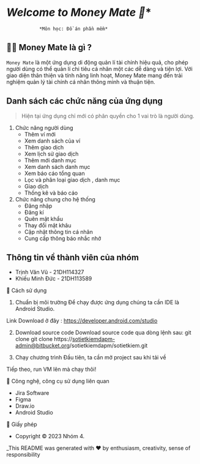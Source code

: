 # *Welcome to Money Mate 👋**
                *Môn học: Đồ án phần mềm*

 ## **🤷‍♂️ Money Mate là gì ?**
 `Money Mate` là một ứng dụng di động quản lí tài chính hiệu quả, cho phép người dùng có thể quản lí chi tiêu cá nhân một các dễ dàng và tiện lợi. Với giao diện thân thiện và tính năng linh hoạt, Money Mate mang đến trải nghiệm quản lý tài chính cá nhân thông minh và thuận tiện.
 
 

 

## Danh sách các chức năng của ứng dụng
> Hiện tại ứng dụng chỉ mới có phân quyền cho 1 vai trò là người dùng.
1. Chức năng người dùng
   - Thêm ví mới
   - Xem danh sách của ví
   - Thêm giao dịch
   - Xem lịch sử giao dịch
   - Thêm mới danh mục
   - Xem danh sách danh mục
   - Xem báo cáo tổng quan
   - Lọc và phân loại giao dịch , danh mục
   - Giao dịch
   - Thống kê và báo cáo
2. Chức năng chung cho hệ thống
     - Đăng nhập
     - Đăng kí
     - Quên mật khẩu
     - Thay đổi mật khâu
     - Cập nhật thông tin cá nhân
     - Cung cấp thông báo nhắc nhở 


## Thông tin về thành viên của nhóm

- Trịnh Văn Vũ - 21DH114327
- Khiếu Minh Đức - 21DH113589




🚀 Cách sử dụng
1. Chuẩn bị môi trường
Để chạy được ứng dụng chúng ta cần IDE là Android Studio. 

 Link Download ở đây : https://developer.android.com/studio
 
2. Download source code
Download source code qua dòng lệnh sau: git clone git clone https://sotietkiemdapm-admin@bitbucket.org/sotietkiemdapm/sotietkiem.git



3. Chạy chương trình
Đầu tiên, ta cần mở project sau khi tải về



Tiếp theo, run VM lên mà chạy thôi!

💪 Công nghệ, công cụ sử dụng liên quan
   - Jira Software
   - Figma
   - Draw.io
   - Android Studio


📝 Giấy phép
- Copyright © 2023 Nhóm 4.

_This README was generated with ❤️ by enthusiasm, creativity, sense of responsibility